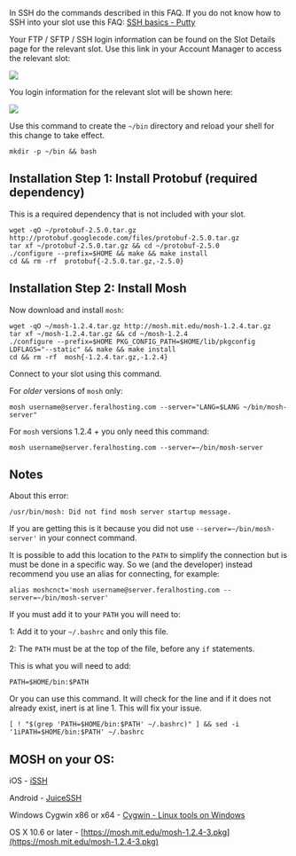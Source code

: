 
In SSH do the commands described in this FAQ. If you do not know how to SSH into your slot use this FAQ: [SSH basics - Putty](https://www.feralhosting.com/faq/view?question=12)

Your FTP / SFTP / SSH login information can be found on the Slot Details page for the relevant slot. Use this link in your Account Manager to access the relevant slot:

![](https://raw.github.com/feralhosting/feralfilehosting/master/Feral%20Wiki/0%20Generic/slot_detail_link.png)

You login information for the relevant slot will be shown here:

![](https://raw.github.com/feralhosting/feralfilehosting/master/Feral%20Wiki/0%20Generic/slot_detail_ssh.png)

Use this command to create the `~/bin` directory and reload your shell for this change to take effect.

~~~
mkdir -p ~/bin && bash
~~~

Installation Step 1: Install Protobuf (required dependency)
---

This is a required dependency that is not included with your slot.

~~~
wget -qO ~/protobuf-2.5.0.tar.gz http://protobuf.googlecode.com/files/protobuf-2.5.0.tar.gz
tar xf ~/protobuf-2.5.0.tar.gz && cd ~/protobuf-2.5.0
./configure --prefix=$HOME && make && make install
cd && rm -rf  protobuf{-2.5.0.tar.gz,-2.5.0}
~~~

Installation Step 2: Install Mosh
---

Now download and install `mosh`:

~~~
wget -qO ~/mosh-1.2.4.tar.gz http://mosh.mit.edu/mosh-1.2.4.tar.gz
tar xf ~/mosh-1.2.4.tar.gz && cd ~/mosh-1.2.4
./configure --prefix=$HOME PKG_CONFIG_PATH=$HOME/lib/pkgconfig LDFLAGS="--static" && make && make install
cd && rm -rf  mosh{-1.2.4.tar.gz,-1.2.4}
~~~

Connect to your slot using this command.

For *older* versions of `mosh` only:

~~~
mosh username@server.feralhosting.com --server="LANG=$LANG ~/bin/mosh-server"
~~~

For `mosh` versions 1.2.4 + you only need this command:

~~~
mosh username@server.feralhosting.com --server=~/bin/mosh-server
~~~

Notes
---

About this error:

~~~
/usr/bin/mosh: Did not find mosh server startup message.
~~~

If you are getting this is it because you did not use `--server=~/bin/mosh-server'` in your connect command.

It is possible to add this location to the `PATH` to simplify the connection but is must be done in a specific way. So we (and the developer) instead recommend you use an alias for connecting, for example:

~~~
alias moshcnct='mosh username@server.feralhosting.com --server=~/bin/mosh-server'
~~~

If you must add it to your `PATH` you will need to:

1: Add it to your `~/.bashrc` and only this file.

2: The `PATH` must be at the top of the file, before any `if` statements.

This is what you will need to add:

~~~
PATH=$HOME/bin:$PATH
~~~

Or you can use this command. It will check for the line and if it does not already exist, inert is at line 1. This will fix your issue.

~~~
[ ! "$(grep 'PATH=$HOME/bin:$PATH' ~/.bashrc)" ] && sed -i '1iPATH=$HOME/bin:$PATH' ~/.bashrc
~~~

MOSH on your OS:
---

iOS - [iSSH](https://itunes.apple.com/us/app/issh-ssh-vnc-console/id287765826)

Android - [JuiceSSH](https://play.google.com/store/apps/details?id=com.sonelli.juicessh&hl=en_GB)

Windows Cygwin x86 or x64 - [Cygwin - Linux tools on Windows](https://www.feralhosting.com/faq/view?question=235)

OS X 10.6 or later - [https://mosh.mit.edu/mosh-1.2.4-3.pkg](https://mosh.mit.edu/mosh-1.2.4-3.pkg)



